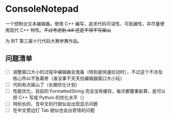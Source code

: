 # ConsoleNotepad

一个控制台文本编辑器。使用 C++ 编写，追求代码可读性、可拓展性，并尽量使用现代 C++ 特性。~~不过考虑到 ddl 还是不得不写屎山~~

为 BIT 第三届十行代码大赛参赛作品。

## 问题清单
- [ ] 调整窗口大小的过程中编辑器会鬼畜（特别是快速拉动时），不过这个不涉及核心所以不急着修（谁没事干天天拉编辑器窗口大小玩）
- [ ] 代码有点屎山了（长期优化计划）
- [ ] 性能优化，目前的 FormattedString 完全没有缓存，每次都要重新算，是可以把 C++ 写成 Python 的优化水平（）
- [ ] 特别长的、含中文的行貌似会出现显示问题
- [ ] 在中文旁边打 Tab 貌似也会出奇怪的问题